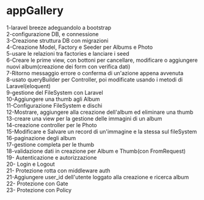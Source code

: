 # appGallery


1-laravel breeze adeguandolo a bootstrap <br>
2-configurazione DB, e connessione <br>
3-Creazione struttura DB con migrazioni <br>
4-Creazione Model, Factory e Seeder per Albums e Photo <br>
5-usare le relazioni tra factories e lanciare i seed <br>
6-Creare le prime view, con bottoni per cancellare, modificare o aggiungere nuovi album(creazione dei form con verifica dati) <br>
7-Ritorno messaggio errore o conferma di un'azione appena avvenuta <br>
8-usato queryBuilder per Controller, poi modificate usando i metodi di Laravel(eloquent) <br>
9-gestione del FileSystem con Laravel <br>
10-Aggiungere una thumb agli Album <br>
11-Configurazione FileSystem e dischi <br>
12-Mostrare, aggiungere alla creazione dell'album ed eliminare una thumb <br>
13-creare una view per la gestione delle immagini di un album <br>
14-creazione controller per le Photo <br>
15-Modificare e Salvare un record di un'immagine e la stessa sul fileSystem <br>
16-paginazione degli album <br>
17-gestione completa per le thumb <br>
18-validazione dati in creazione per Album e Thumb(con FromRequest) <br>
19- Autenticazione e autorizzazione <br>
20- Login e Logout <br>
21- Protezione rotta con middleware auth <br>
21-Aggiungere user_id dell'utente loggato alla creazione e ricerca album <br>
22- Protezione con Gate <br>
23- Protezione con Policy <br>

